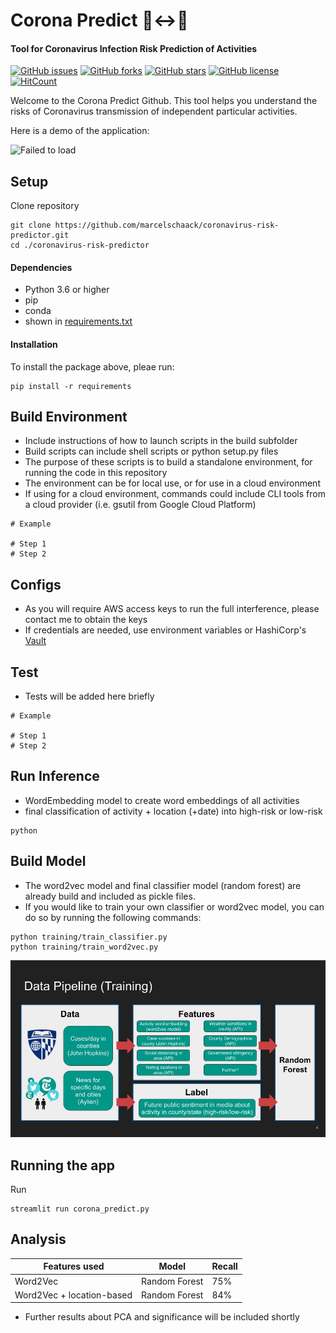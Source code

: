 # Corona Predict 🧍↔️🧍
#### Tool for Coronavirus Infection Risk Prediction of Activities

[![GitHub issues](https://img.shields.io/github/issues/marcelschaack/coronavirus-risk-predictor?style=flat-square)](https://github.com/marcelschaack/coronavirus-risk-predictor/issues)
[![GitHub forks](https://img.shields.io/github/forks/marcelschaack/coronavirus-risk-predictor?style=flat-square)](https://github.com/marcelschaack/coronavirus-risk-predictor/members)
[![GitHub stars](https://img.shields.io/github/stars/marcelschaack/coronavirus-risk-predictor?style=flat-square)](https://github.com/marcelschaack/coronavirus-risk-predictor/stargazers)
[![GitHub license](https://img.shields.io/github/license/marcelschaack/coronavirus-risk-predictor?style=flat-square)](https://github.com/marcelschaack/coronavirus-risk-predictor/blob/master/LICENSE)
[![HitCount](http://hits.dwyl.com/marcelschaack/coronavirus-risk-predictor.svg)](http://hits.dwyl.com/marcelschaack/coronavirus-predictor)

Welcome to the Corona Predict Github.
This tool helps you understand the risks of Coronavirus transmission of independent particular activities.

Here is a demo of the application:

![Failed to load](/static/application_demo.gif?raw=true "Demo")


## Setup
Clone repository
```
git clone https://github.com/marcelschaack/coronavirus-risk-predictor.git
cd ./coronavirus-risk-predictor
```


#### Dependencies

- Python 3.6 or higher
- pip
- conda
- shown in [requirements.txt](https://github.com/marcelschaack/coronavirus-risk-predictor/blob/master/requirements.txt)


#### Installation
To install the package above, pleae run:
```shell
pip install -r requirements
```

## Build Environment
- Include instructions of how to launch scripts in the build subfolder
- Build scripts can include shell scripts or python setup.py files
- The purpose of these scripts is to build a standalone environment, for running the code in this repository
- The environment can be for local use, or for use in a cloud environment
- If using for a cloud environment, commands could include CLI tools from a cloud provider (i.e. gsutil from Google Cloud Platform)
```
# Example

# Step 1
# Step 2
```

## Configs
- As you will require AWS access keys to run the full interference, please contact me to obtain the keys
- If credentials are needed, use environment variables or HashiCorp's [Vault](https://www.vaultproject.io/)


## Test
- Tests will be added here briefly
```
# Example

# Step 1
# Step 2
```

## Run Inference
- WordEmbedding model to create word embeddings of all activities
- final classification of activity + location (+date) into high-risk or low-risk
```
python 
```

## Build Model
- The word2vec model and final classifier model (random forest) are already build and included as pickle files.
- If you would like to train your own classifier or word2vec model, you can do so by running the following commands:

```
python training/train_classifier.py
python training/train_word2vec.py
```

![Failed to load](/static/data_training_pipeline.jpg?raw=true "Data Training Pipeline")

## Running the app
Run
```
streamlit run corona_predict.py
```

## Analysis
|Features used             |Model          |Recall   |
|--------------------------|---------------|---------|
|Word2Vec                  |Random Forest  |75%      |
|Word2Vec + location-based |Random Forest  |84%      |


- Further results about PCA and significance will be included shortly
